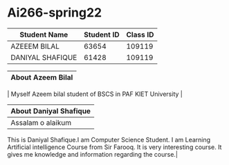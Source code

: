 # Ai266-spring22
| Student Name | Student ID | Class ID |
| -------------| -----------| ---------|
| AZEEEM BILAL | 63654      | 109119   |
| DANIYAL SHAFIQUE | 61428 | 109119 |

| About Azeem Bilal   |
| --------  |

| Myself Azeem bilal student of BSCS in PAF KIET University |


| About Daniyal Shafique| 
|--------|
|Assalam o alaikum
This is Daniyal Shafique.I am Computer Science Student.
I am Learning Artificial intelligence Course from Sir Farooq.
It is very interesting course. It gives me knowledge and information regarding the course.|
